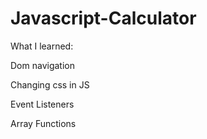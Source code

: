 # Javascript-Calculator

What I learned:

Dom navigation

Changing css in JS

Event Listeners

Array Functions
